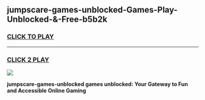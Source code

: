
## jumpscare-games-unblocked-Games-Play-Unblocked-&-Free-b5b2k
<h3>
<a href="https://premium76.site?title=jumpscare-games-unblocked&ref=24A">CLICK TO PLAY</a></h3>
<hr>

<h3>
<a href="https://premium76.site?title=jumpscare-games-unblocked&ref=24A">CLICK 2 PLAY</a>
  
</h3>

<a href="https://premium76.site?title=jumpscare-games-unblocked&ref=24A"><img src="https://clearcache.store/games.png"></a>


**jumpscare-games-unblocked games unblocked: Your Gateway to Fun and Accessible Online Gaming**
